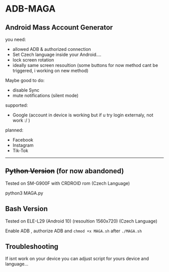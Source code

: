 # ADB-MAGA
## Android Mass Account Generator
you need:
 - allowed ADB & authorized connection
 - Set Czech language inside your Android....
 - lock screen rotation
 - ideally same screen resoultion (some buttons for now method cant be triggered, i working on new method)

Maybe good to do:
 - disable Sync 
 - mute notifications (silent mode)
 
supported:  
 - Google
    (account in device is working but if u try login externaly, not work :/ )

planned:  
- Facebook  
- Instagram  
- Tik-Tok  

---
##	~~Python Version~~ (for now abandoned)
Tested on SM-G900F with CRDROID rom (Czech Language)  

python3 MAGA.py  




## Bash Version
Tested on ELE-L29 (Android 10) (resoultion 1560x720) (Czech Language)

Enable ADB , authorize ADB and `chmod +x MAGA.sh` after `./MAGA.sh`

## Troubleshooting
If isnt work on your device
you can adjust script for 
yours device and language...













